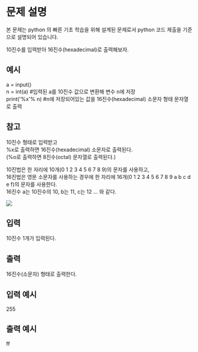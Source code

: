 # 문제 설명

본 문제는 python 의 빠른 기초 학습을 위해 설계된 문제로서 python 코드 제출을 기준으로 설명되어 있습니다.

10진수를 입력받아 16진수(hexadecimal)로 출력해보자.

## 예시

a = input()  
n = int(a) #입력된 a를 10진수 값으로 변환해 변수 n에 저장  
print('%x'% n) #n에 저장되어있는 값을 16진수(hexadecimal) 소문자 형태 문자열로 출력

## 참고

10진수 형태로 입력받고  
%x로 출력하면 16진수(hexadecimal) 소문자로 출력된다.  
(%o로 출력하면 8진수(octal) 문자열로 출력된다.)

10진법은 한 자리에 10개(0 1 2 3 4 5 6 7 8 9)의 문자를 사용하고,  
16진법은 영문 소문자를 사용하는 경우에 한 자리에 16개(0 1 2 3 4 5 6 7 8 9 a b c d e f)의 문자를 사용한다.  
16진수 a는 10진수의 10, b는 11, c는 12 ... 와 같다.

<img src="https://codeup.kr/upload/pimg6192_1.png">

## 입력

10진수 1개가 입력된다.

## 출력

16진수(소문자) 형태로 출력한다.

## 입력 예시

255

## 출력 예시

ff
